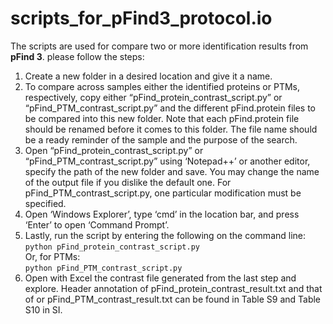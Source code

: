 # scripts_for_pFind3_protocol.io
The scripts are used for compare two or more identification results from **pFind 3**. please follow the steps:
1. Create a new folder in a desired location and give it a name. 
2. To compare across samples either the identified proteins or PTMs, respectively, copy either “pFind_protein_contrast_script.py” or “pFind_PTM_contrast_script.py” and the different pFind.protein files to be compared into this new folder. Note that each pFind.protein file should be renamed before it comes to this folder. The file name should be a ready reminder of the sample and the purpose of the search. 
3. Open “pFind_protein_contrast_script.py” or “pFind_PTM_contrast_script.py” using ‘Notepad++’ or another editor, specify the path of the new folder and save. You may change the name of the output file if you dislike the default one. For pFind_PTM_contrast_script.py, one particular modification must be specified.
4. Open ‘Windows Explorer’, type ‘cmd’ in the location bar, and press ‘Enter’ to open ‘Command Prompt’. 
5. Lastly, run the script by entering the following on the command line:<br>
`python pFind_protein_contrast_script.py`<br>
Or, for PTMs:<br>
`python pFind_PTM_contrast_script.py`
6. Open with Excel the contrast file generated from the last step and explore. Header annotation of pFind_protein_contrast_result.txt and that of or pFind_PTM_contrast_result.txt can be found in Table S9 and Table S10 in SI. 
